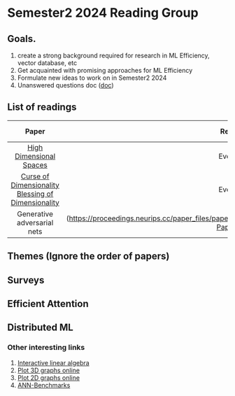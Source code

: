 # Semester2 2024 Reading Group

## Goals. 
  1. create a strong background required for research in ML Efficiency, vector database, etc
  2. Get acquainted with promising approaches for ML Efficiency
  3. Formulate new ideas to work on in Semester2 2024
  4. Unanswered questions doc ([doc](https://docs.google.com/document/d/1s6uB4RiqwWBGGfhus_mZL5PyuZ4MBMfg8ceskODAjYA/edit?usp=sharing))

## List of readings

|        **Paper**        | **Read by** | **Presenter** | **Presentation date** | **Slides** |
|:-----------------------:|:-----------:|:-------------:|:---------------------:|:---------:|
| [High Dimensional Spaces](https://www.cs.cmu.edu/~venkatg/teaching/CStheory-infoage/chap1-high-dim-space.pdf)| Everyone    |Zhenghui Guo     | 16 Sep 2024  |[Slides](https://docs.google.com/presentation/d/14ODK7HsS7608djWtZiSp2kLlWMxvtFl2WcYxJCr81lY/edit?usp=sharing)|
| [Curse of Dimensionality](https://graphics.stanford.edu/courses/cs468-06-fall/Papers/06%20indyk%20motwani%20-%20stoc98.pdf) [Blessing of Dimensionality](https://royalsocietypublishing.org/doi/pdf/10.1098/rsta.2017.0237) |Everyone| Jiabao Han | 23 Sep 2024 |
|Generative adversarial nets|(https://proceedings.neurips.cc/paper_files/paper/2014/file/5ca3e9b122f61f8f06494c97b1afccf3-Paper.pdf)|Everyone| Xinyu Yang | 30 SEP 2024
## Themes (Ignore the order of papers)

## Surveys

## Efficient Attention

## Distributed ML


### Other interesting links

1. [Interactive linear algebra](https://textbooks.math.gatech.edu/ila/)
2. [Plot 3D graphs online](https://www.geogebra.org/)
3. [Plot 2D graphs online](https://www.desmos.com/calculator)
4. [ANN-Benchmarks](https://ann-benchmarks.com)
